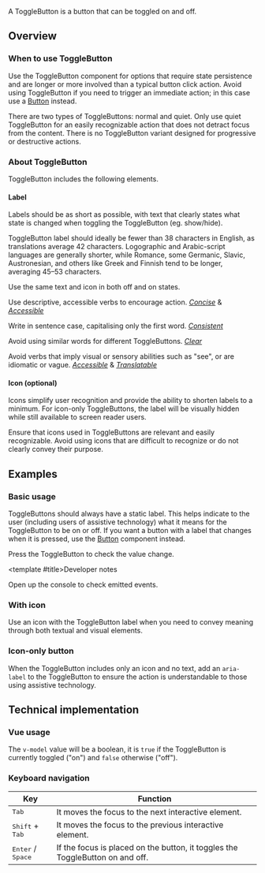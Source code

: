 <script setup>
import { CdxAccordion } from '@wikimedia/codex';
import CdxDocsConfigurableGeneric from '@/../src/components/configurable-generic/ConfigurableGeneric.vue';
import SingleButton from '@/../component-demos/toggle-button/examples/SingleButton.vue';
import ButtonWithIcon from '@/../component-demos/toggle-button/examples/ButtonWithIcon.vue';
import IconOnlyButton from '@/../component-demos/toggle-button/examples/IconOnlyButton.vue';

const controlsConfig = [
	{
		name: 'disabled',
		type: 'boolean'
	},
	{
		name: 'quiet',
		type: 'boolean'
	},
	{
		name: 'default',
		type: 'slot',
		default: 'Button text'
	}
];
</script>

A ToggleButton is a button that can be toggled on and off.

<cdx-demo-wrapper :controls-config="controlsConfig" :show-generated-code="true" generated-model-name="buttonValue">
<template v-slot:demo="{ propValues, slotValues }">
	<cdx-docs-configurable-generic v-bind="propValues">
	{{ slotValues.default }}
	</cdx-docs-configurable-generic>
</template>
</cdx-demo-wrapper>

## Overview

### When to use ToggleButton

Use the ToggleButton component for options that require state persistence and are longer or more
involved than a typical button click action. Avoid using ToggleButton if you need to trigger an
immediate action; in this case use a [Button](./button.md) instead.

There are two types of ToggleButtons: normal and quiet. Only use quiet ToggleButton for an easily recognizable
action that does not detract focus from the content. There is no ToggleButton variant designed
for progressive or destructive actions.

### About ToggleButton

ToggleButton includes the following elements.

#### Label

Labels should be as short as possible, with text that clearly states what state is changed when toggling the ToggleButton (eg. show/hide).

ToggleButton label should ideally be fewer than 38 characters in English, as translations average 42 characters. Logographic and Arabic-script languages are generally shorter, while Romance, some Germanic, Slavic, Austronesian, and others like Greek and Finnish tend to be longer, averaging 45–53 characters.

<cdx-demo-best-practices>
<cdx-demo-best-practice>

Use the same text and icon in both off and on states.

</cdx-demo-best-practice>
<cdx-demo-best-practice>

Use descriptive, accessible verbs to encourage action. [*Concise*](../../style-guide/writing-for-copy.html#is-this-concise) & [*Accessible*](../../style-guide/writing-for-copy.html#is-this-accessible)

</cdx-demo-best-practice>
<cdx-demo-best-practice>

Write in sentence case, capitalising only the first word. [*Consistent*](../../style-guide/writing-for-copy.html#is-this-consistent)

</cdx-demo-best-practice>
<cdx-demo-best-practice type="dont">

Avoid using similar words for different ToggleButtons. [*Clear*](../../style-guide/writing-for-copy.html#is-this-clear)

</cdx-demo-best-practice>
<cdx-demo-best-practice type="dont">

Avoid verbs that imply visual or sensory abilities such as "see", or are idiomatic or vague. [*Accessible*](../../style-guide/writing-for-copy.html#is-this-accessible) & [*Translatable*](../../style-guide/writing-for-copy.html#is-this-translatable)

</cdx-demo-best-practice>
</cdx-demo-best-practices>

#### Icon (optional)

Icons simplify user recognition and provide the ability to shorten labels to a minimum. For icon-only ToggleButtons, the label will be visually hidden while still available to
screen reader users.

<cdx-demo-best-practices>

<cdx-demo-best-practice>Ensure that icons used in ToggleButtons are relevant and easily recognizable.</cdx-demo-best-practice>
<cdx-demo-best-practice type="dont">Avoid using icons that are difficult to recognize or do not clearly convey their purpose.</cdx-demo-best-practice>

</cdx-demo-best-practices>

## Examples

### Basic usage

ToggleButtons should always have a static label. This helps indicate to the user (including users
of assistive technology) what it means for the ToggleButton to be on or off. If you want a button with a
label that changes when it is pressed, use the [Button](./button.md) component instead.

Press the ToggleButton to check the value change.

<cdx-demo-wrapper>
<template v-slot:demo>
	<single-button />
</template>

<template v-slot:code>

:::code-group

<<< @/../component-demos/toggle-button/examples/SingleButton.vue [NPM]

<<< @/../component-demos/toggle-button/examples-mw/SingleButton.vue [MediaWiki]

:::

</template>
</cdx-demo-wrapper>

<cdx-accordion>

<template #title>Developer notes</template>

Open up the console to check emitted events.

</cdx-accordion>

### With icon

Use an icon with the ToggleButton label when you need to convey meaning through both textual and visual elements.

<cdx-demo-wrapper>
<template v-slot:demo>
	<button-with-icon />
</template>

<template v-slot:code>

:::code-group

<<< @/../component-demos/toggle-button/examples/ButtonWithIcon.vue [NPM]

<<< @/../component-demos/toggle-button/examples-mw/ButtonWithIcon.vue [MediaWiki]

:::

</template>
</cdx-demo-wrapper>

### Icon-only button

When the ToggleButton includes only an icon and no text,  add an `aria-label` to the ToggleButton
to ensure the action is understandable to those using assistive technology.

<cdx-demo-wrapper>
<template v-slot:demo>
	<icon-only-button />
</template>

<template v-slot:code>

:::code-group

<<< @/../component-demos/toggle-button/examples/IconOnlyButton.vue [NPM]

<<< @/../component-demos/toggle-button/examples-mw/IconOnlyButton.vue [MediaWiki]

:::

</template>
</cdx-demo-wrapper>

## Technical implementation

### Vue usage

The `v-model` value will be a boolean, it is `true` if the ToggleButton is currently toggled ("on")
and `false` otherwise ("off").

### Keyboard navigation

| Key | Function |
| -- | -- |
| <kbd>Tab</kbd> | It moves the focus to the next interactive element. |
| <kbd>Shift</kbd> + <kbd>Tab</kbd> | It moves the focus to the previous interactive element. |
| <kbd>Enter</kbd> / <kbd>Space</kbd> | If the focus is placed on the button, it toggles the ToggleButton on and off. |